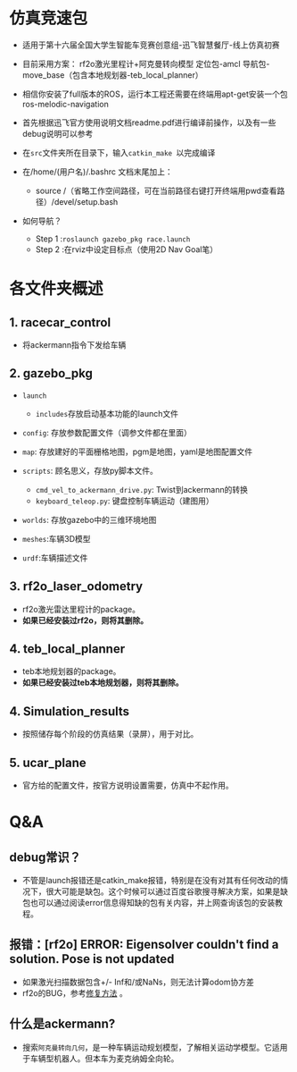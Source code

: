 # 仿真竞速包

  - 适用于第十六届全国大学生智能车竞赛创意组-迅飞智慧餐厅-线上仿真初赛

  - 目前采用方案：
rf2o激光里程计+阿克曼转向模型 
定位包-amcl 导航包-move_base（包含本地规划器-teb_local_planner）

  - 相信你安装了full版本的ROS，运行本工程还需要在终端用apt-get安装一个包ros-melodic-navigation
  - 首先根据迅飞官方使用说明文档readme.pdf进行编译前操作，以及有一些debug说明可以参考
  - 在`src`文件夹所在目录下，输入```catkin_make ```以完成编译
  - 在/home/(用户名)/.bashrc 文档末尾加上：
    - source /（省略工作空间路径，可在当前路径右键打开终端用pwd查看路径）/devel/setup.bash
  - 如何导航？
    - Step 1 :`roslaunch gazebo_pkg race.launch`
    - Step 2 :在rviz中设定目标点（使用2D Nav Goal笔）

# 各文件夹概述

## 1. racecar_control
  - 将ackermann指令下发给车辆

## 2. gazebo_pkg
- `launch` 
  - `includes`存放启动基本功能的launch文件 

- `config`: 存放参数配置文件（调参文件都在里面）

- `map`: 存放建好的平面栅格地图，pgm是地图，yaml是地图配置文件
  
- `scripts`: 顾名思义，存放py脚本文件。
  - `cmd_vel_to_ackermann_drive.py`: Twist到ackermann的转换
  - `keyboard_teleop.py`: 键盘控制车辆运动（建图用）
  
- `worlds`: 存放gazebo中的三维环境地图

- `meshes`:车辆3D模型 

- `urdf`:车辆描述文件

## 3. rf2o_laser_odometry
  - rf2o激光雷达里程计的package。
  - **如果已经安装过rf2o，则将其删除。**


## 4. teb_local_planner
  - teb本地规划器的package。
  - **如果已经安装过teb本地规划器，则将其删除。**

## 4. Simulation_results
  - 按照储存每个阶段的仿真结果（录屏），用于对比。

## 5. ucar_plane
  - 官方给的配置文件，按官方说明设置需要，仿真中不起作用。


# Q&A

 ## debug常识？

  - 不管是launch报错还是catkin_make报错，特别是在没有对其有任何改动的情况下，很大可能是缺包。这个时候可以通过百度谷歌搜寻解决方案，如果是缺包也可以通过阅读error信息得知缺的包有关内容，并上网查询该包的安装教程。

 ## 报错：[rf2o] ERROR: Eigensolver couldn't find a solution. Pose is not updated
  - 如果激光扫描数据包含+/- Inf和/或NaNs，则无法计算odom协方差
  - rf2o的BUG，参考[修复方法](https://github.com/artivis/rf2o_laser_odometry/commit/ae010765627e0446930599e3376a45ecaea2b422) 。

 ## 什么是ackermann?
  - 搜索`阿克曼转向几何`，是一种车辆运动规划模型，了解相关运动学模型。它适用于车辆型机器人。但本车为麦克纳姆全向轮。

